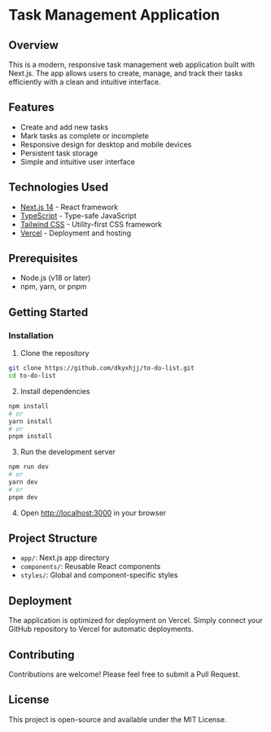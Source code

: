 # Task Management Application

## Overview

This is a modern, responsive task management web application built with Next.js. The app allows users to create, manage, and track their tasks efficiently with a clean and intuitive interface.

## Features

- Create and add new tasks
- Mark tasks as complete or incomplete
- Responsive design for desktop and mobile devices
- Persistent task storage
- Simple and intuitive user interface

## Technologies Used

- [Next.js 14](https://nextjs.org/) - React framework
- [TypeScript](https://www.typescriptlang.org/) - Type-safe JavaScript
- [Tailwind CSS](https://tailwindcss.com/) - Utility-first CSS framework
- [Vercel](https://vercel.com/) - Deployment and hosting

## Prerequisites

- Node.js (v18 or later)
- npm, yarn, or pnpm

## Getting Started

### Installation

1. Clone the repository
```bash
git clone https://github.com/dkyxhjj/to-do-list.git
cd to-do-list
```

2. Install dependencies
```bash
npm install
# or
yarn install
# or
pnpm install
```

3. Run the development server
```bash
npm run dev
# or
yarn dev
# or
pnpm dev
```

4. Open [http://localhost:3000](http://localhost:3000) in your browser

## Project Structure

- `app/`: Next.js app directory
- `components/`: Reusable React components
- `styles/`: Global and component-specific styles

## Deployment

The application is optimized for deployment on Vercel. Simply connect your GitHub repository to Vercel for automatic deployments.

## Contributing

Contributions are welcome! Please feel free to submit a Pull Request.

## License

This project is open-source and available under the MIT License.
